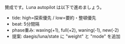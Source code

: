 賛成です。Luna autopilot は以下で進めましょう。
- tide: high=探索優先 / low=要約・整頓優先
- beat: 5分間隔
- phase重み: waxing(+1), full(+2), waning(-1), new(-2)
- 提案: daegis/luna/state に "weight" と "mode" を追加

